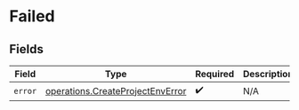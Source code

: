 # Failed


## Fields

| Field                                                                                | Type                                                                                 | Required                                                                             | Description                                                                          |
| ------------------------------------------------------------------------------------ | ------------------------------------------------------------------------------------ | ------------------------------------------------------------------------------------ | ------------------------------------------------------------------------------------ |
| `error`                                                                              | [operations.CreateProjectEnvError](../../models/operations/createprojectenverror.md) | :heavy_check_mark:                                                                   | N/A                                                                                  |